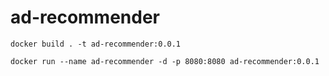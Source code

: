 # ad-recommender

```
docker build . -t ad-recommender:0.0.1

docker run --name ad-recommender -d -p 8080:8080 ad-recommender:0.0.1
```
